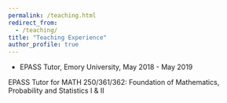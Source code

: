 ```yaml
---
permalink: /teaching.html
redirect_from: 
  - /teaching/
title: "Teaching Experience"
author_profile: true
---
```


* EPASS Tutor, Emory University, May 2018 - May 2019

EPASS Tutor for MATH 250/361/362: Foundation of Mathematics, Probability and Statistics I & II

